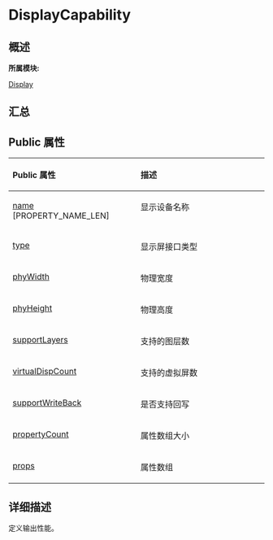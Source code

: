 # DisplayCapability<a name="ZH-CN_TOPIC_0000001290840916"></a>

## **概述**<a name="section1096831715083931"></a>

**所属模块:**

[Display](_display.md)

## **汇总**<a name="section1158344637083931"></a>

## Public 属性<a name="pub-attribs"></a>

<a name="table94266160083931"></a>
<table><thead align="left"><tr id="row736404243083931"><th class="cellrowborder" valign="top" width="50%" id="mcps1.1.3.1.1"><p id="p41582061083931"><a name="p41582061083931"></a><a name="p41582061083931"></a>Public 属性</p>
</th>
<th class="cellrowborder" valign="top" width="50%" id="mcps1.1.3.1.2"><p id="p1167415736083931"><a name="p1167415736083931"></a><a name="p1167415736083931"></a>描述</p>
</th>
</tr>
</thead>
<tbody><tr id="row207834125083931"><td class="cellrowborder" valign="top" width="50%" headers="mcps1.1.3.1.1 "><p id="p2031095657083931"><a name="p2031095657083931"></a><a name="p2031095657083931"></a><a href="_display.md#ga84f42b696a18cc933f23e2fa9c6c150a">name</a> [PROPERTY_NAME_LEN]</p>
</td>
<td class="cellrowborder" valign="top" width="50%" headers="mcps1.1.3.1.2 "><p id="entry1664379041083931p0"><a name="entry1664379041083931p0"></a><a name="entry1664379041083931p0"></a>显示设备名称</p>
</td>
</tr>
<tr id="row188203496083931"><td class="cellrowborder" valign="top" width="50%" headers="mcps1.1.3.1.1 "><p id="p1675723074083931"><a name="p1675723074083931"></a><a name="p1675723074083931"></a><a href="_display.md#gafa4758de7bc058b4e94c929bad1d9608">type</a></p>
</td>
<td class="cellrowborder" valign="top" width="50%" headers="mcps1.1.3.1.2 "><p id="p1116156158083931"><a name="p1116156158083931"></a><a name="p1116156158083931"></a>显示屏接口类型</p>
</td>
</tr>
<tr id="row2007129046083931"><td class="cellrowborder" valign="top" width="50%" headers="mcps1.1.3.1.1 "><p id="p790597394083931"><a name="p790597394083931"></a><a name="p790597394083931"></a><a href="_display.md#ga34f394542310e6c83341bb94dbadd206">phyWidth</a></p>
</td>
<td class="cellrowborder" valign="top" width="50%" headers="mcps1.1.3.1.2 "><p id="entry593413171083931p0"><a name="entry593413171083931p0"></a><a name="entry593413171083931p0"></a>物理宽度</p>
</td>
</tr>
<tr id="row1894430805083931"><td class="cellrowborder" valign="top" width="50%" headers="mcps1.1.3.1.1 "><p id="p1508204929083931"><a name="p1508204929083931"></a><a name="p1508204929083931"></a><a href="_display.md#gaf8385dcd88fc905898e194b1dbe23a72">phyHeight</a></p>
</td>
<td class="cellrowborder" valign="top" width="50%" headers="mcps1.1.3.1.2 "><p id="entry690649860083931p0"><a name="entry690649860083931p0"></a><a name="entry690649860083931p0"></a>物理高度</p>
</td>
</tr>
<tr id="row1538391753083931"><td class="cellrowborder" valign="top" width="50%" headers="mcps1.1.3.1.1 "><p id="p398355090083931"><a name="p398355090083931"></a><a name="p398355090083931"></a><a href="_display.md#gad25420e3b4c005827ef36622c8c9bd57">supportLayers</a></p>
</td>
<td class="cellrowborder" valign="top" width="50%" headers="mcps1.1.3.1.2 "><p id="entry621976814083931p0"><a name="entry621976814083931p0"></a><a name="entry621976814083931p0"></a>支持的图层数</p>
</td>
</tr>
<tr id="row1100781604083931"><td class="cellrowborder" valign="top" width="50%" headers="mcps1.1.3.1.1 "><p id="p170017445083931"><a name="p170017445083931"></a><a name="p170017445083931"></a><a href="_display.md#ga50aa4fcc9b1e6e63f57a032f403b3f53">virtualDispCount</a></p>
</td>
<td class="cellrowborder" valign="top" width="50%" headers="mcps1.1.3.1.2 "><p id="entry1162640546083931p0"><a name="entry1162640546083931p0"></a><a name="entry1162640546083931p0"></a>支持的虚拟屏数</p>
</td>
</tr>
<tr id="row1575172548083931"><td class="cellrowborder" valign="top" width="50%" headers="mcps1.1.3.1.1 "><p id="p1072575985083931"><a name="p1072575985083931"></a><a name="p1072575985083931"></a><a href="_display.md#ga782af3297265e1796ca3b2cf7a2ad965">supportWriteBack</a></p>
</td>
<td class="cellrowborder" valign="top" width="50%" headers="mcps1.1.3.1.2 "><p id="entry1473714114083931p0"><a name="entry1473714114083931p0"></a><a name="entry1473714114083931p0"></a>是否支持回写</p>
</td>
</tr>
<tr id="row425255284083931"><td class="cellrowborder" valign="top" width="50%" headers="mcps1.1.3.1.1 "><p id="p344132211083931"><a name="p344132211083931"></a><a name="p344132211083931"></a><a href="_display.md#gae7518dec312bff26542fc6d63e237a30">propertyCount</a></p>
</td>
<td class="cellrowborder" valign="top" width="50%" headers="mcps1.1.3.1.2 "><p id="p1371387614083931"><a name="p1371387614083931"></a><a name="p1371387614083931"></a>属性数组大小</p>
</td>
</tr>
<tr id="row672653658083931"><td class="cellrowborder" valign="top" width="50%" headers="mcps1.1.3.1.1 "><p id="p516340134083931"><a name="p516340134083931"></a><a name="p516340134083931"></a><a href="_display.md#ga83005babf4bf8a79a331f4f58c6a1090">props</a></p>
</td>
<td class="cellrowborder" valign="top" width="50%" headers="mcps1.1.3.1.2 "><p id="p818041509083931"><a name="p818041509083931"></a><a name="p818041509083931"></a>属性数组</p>
</td>
</tr>
</tbody>
</table>

## **详细描述**<a name="section1384371308083931"></a>

定义输出性能。

